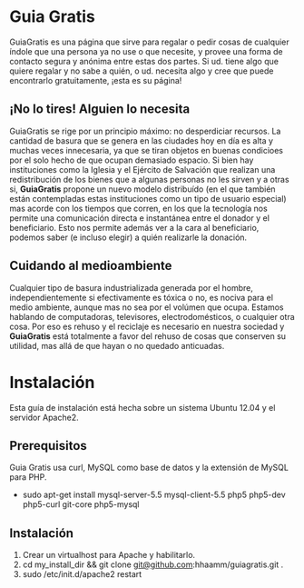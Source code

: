 # Guia Gratis

GuiaGratis es una página que sirve para regalar o pedir cosas de cualquier índole que una persona ya no use o que necesite, y provee una forma de contacto segura y anónima entre estas dos partes. Si ud. tiene algo que quiere regalar y no sabe a quién, o ud. necesita algo y cree que puede encontrarlo gratuitamente, ¡esta es su página!

## ¡No lo tires! Alguien lo necesita

GuiaGratis se rige por un principio máximo: no desperdiciar recursos. La cantidad de basura que se genera en las ciudades hoy en día es alta y muchas veces innecesaria, ya que se tiran objetos en buenas condicioes por el solo hecho de que ocupan demasiado espacio. Si bien hay instituciones como la Iglesia y el Ejército de Salvación que realizan una redistribución de los bienes que a algunas personas no les sirven y a otras si, <b>GuiaGratis</b> propone un nuevo modelo distribuído (en el que también están contempladas estas instituciones como un tipo de usuario especial) mas acorde con los tiempos que corren, en los que la tecnología nos permite una comunicación directa e instantánea entre el donador y el beneficiario. Esto nos permite además ver a la cara al beneficiario, podemos saber (e incluso elegir) a quién realizarle la donación.

## Cuidando al medioambiente

Cualquier tipo de basura industrializada generada por el hombre, independientemente si efectivamente es tóxica o no, es nociva para el medio ambiente, aunque mas no sea por el volúmen que ocupa. Estamos hablando de computadoras, televisores, electrodomésticos, o cualquier otra cosa. Por eso es rehuso y el reciclaje es necesario en nuestra sociedad y <b>GuiaGratis</b> está totalmente a favor del rehuso de cosas que conserven su utilidad, mas allá de que hayan o no quedado anticuadas.

# Instalación

Esta guía de instalación está hecha sobre un sistema Ubuntu 12.04 y el servidor Apache2.

## Prerequisitos

Guia Gratis usa curl, MySQL como base de datos y la extensión de MySQL para PHP.

* sudo apt-get install mysql-server-5.5 mysql-client-5.5 php5 php5-dev php5-curl git-core php5-mysql

## Instalación

1. Crear un virtualhost para Apache y habilitarlo.
2. cd my_install_dir && git clone git@github.com:hhaamm/guiagratis.git .
3. sudo /etc/init.d/apache2 restart
